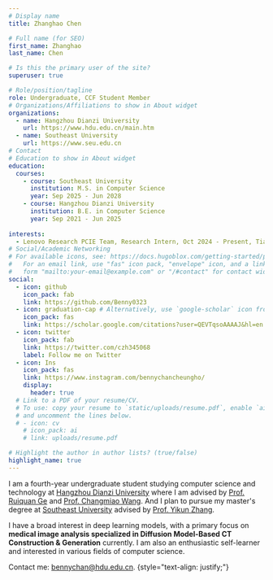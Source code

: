 ```yaml
---
# Display name
title: Zhanghao Chen

# Full name (for SEO)
first_name: Zhanghao
last_name: Chen

# Is this the primary user of the site?
superuser: true

# Role/position/tagline
role: Undergraduate, CCF Student Member
# Organizations/Affiliations to show in About widget
organizations:
  - name: Hangzhou Dianzi University
    url: https://www.hdu.edu.cn/main.htm
  - name: Southeast University
    url: https://www.seu.edu.cn
# Contact
# Education to show in About widget
education:
  courses:
    - course: Southeast University
      institution: M.S. in Computer Science
      year: Sep 2025 - Jun 2028
    - course: Hangzhou Dianzi University
      institution: B.E. in Computer Science
      year: Sep 2021 - Jun 2025
      
interests:
  - Lenovo Research PCIE Team, Research Intern, Oct 2024 - Present, Tianjin
# Social/Academic Networking
# For available icons, see: https://docs.hugoblox.com/getting-started/page-builder/#icons
#   For an email link, use "fas" icon pack, "envelope" icon, and a link in the
#   form "mailto:your-email@example.com" or "/#contact" for contact widget.
social:
  - icon: github
    icon_pack: fab
    link: https://github.com/Benny0323
  - icon: graduation-cap # Alternatively, use `google-scholar` icon from `ai` icon pack
    icon_pack: fas
    link: https://scholar.google.com/citations?user=QEVTqsoAAAAJ&hl=en
  - icon: twitter
    icon_pack: fab
    link: https://twitter.com/czh345068
    label: Follow me on Twitter
  - icon: Ins
    icon_pack: fas
    link: https://www.instagram.com/bennychancheungho/
    display:
      header: true
  # Link to a PDF of your resume/CV.
  # To use: copy your resume to `static/uploads/resume.pdf`, enable `ai` icons in `params.yaml`,
  # and uncomment the lines below.
  # - icon: cv
    # icon_pack: ai
    # link: uploads/resume.pdf

# Highlight the author in author lists? (true/false)
highlight_name: true
---
```


I am a fourth-year undergraduate student studying computer science and technology at [Hangzhou Dianzi University](https://www.hdu.edu.cn/main.htm) where I am advised by [Prof. Ruiquan Ge](https://faculty.hdu.edu.cn/jsjxy/grq/main.htm) and [Prof. Changmiao Wang](https://www.sribd.cn/teacher/505). And I plan to pursue my master's degree at [Southeast University](https://www.seu.edu.cn) advised by [Prof. Yikun Zhang](https://cs.seu.edu.cn/yikun/main.htm).

I have a broad interest in deep learning models, with a primary focus on **medical image analysis specialized in Diffusion Model-Based CT Construction & Generation** currently.
I am also an enthusiastic self-learner and interested in various fields of computer science. 

Contact me: bennychan@hdu.edu.cn.
{style="text-align: justify;"}
